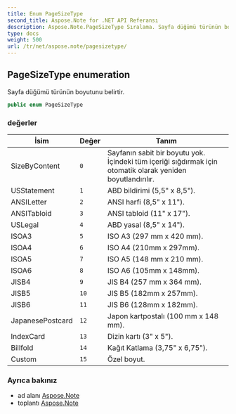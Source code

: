 ```yaml
---
title: Enum PageSizeType
second_title: Aspose.Note for .NET API Referansı
description: Aspose.Note.PageSizeType Sıralama. Sayfa düğümü türünün boyutunu belirtir.
type: docs
weight: 500
url: /tr/net/aspose.note/pagesizetype/
---
```

## PageSizeType enumeration

Sayfa düğümü türünün boyutunu belirtir.

```csharp
public enum PageSizeType
```

### değerler

| İsim | Değer | Tanım |
| --- | --- | --- |
| SizeByContent | `0` | Sayfanın sabit bir boyutu yok. İçindeki tüm içeriği sığdırmak için otomatik olarak yeniden boyutlandırılır. |
| USStatement | `1` | ABD bildirimi (5,5" x 8,5"). |
| ANSILetter | `2` | ANSI harfi (8,5" x 11"). |
| ANSITabloid | `3` | ANSI tabloid (11" x 17"). |
| USLegal | `4` | ABD yasal (8,5" x 14"). |
| ISOA3 | `5` | ISO A3 (297 mm x 420 mm). |
| ISOA4 | `6` | ISO A4 (210mm x 297mm). |
| ISOA5 | `7` | ISO A5 (148 mm x 210 mm). |
| ISOA6 | `8` | ISO A6 (105mm x 148mm). |
| JISB4 | `9` | JIS B4 (257 mm x 364 mm). |
| JISB5 | `10` | JIS B5 (182mm x 257mm). |
| JISB6 | `11` | JIS B6 (128mm x 182mm). |
| JapanesePostcard | `12` | Japon kartpostalı (100 mm x 148 mm). |
| IndexCard | `13` | Dizin kartı (3" x 5"). |
| Billfold | `14` | Kağıt Katlama (3,75" x 6,75"). |
| Custom | `15` | Özel boyut. |

### Ayrıca bakınız

* ad alanı [Aspose.Note](../../aspose.note/)
* toplantı [Aspose.Note](../../)



